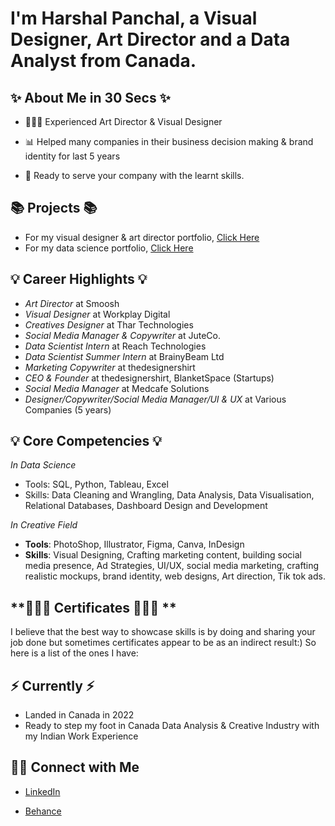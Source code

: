 # I'm Harshal Panchal, a Visual Designer, Art Director and a Data Analyst from Canada. 

## **✨ About Me in 30 Secs ✨**

- 👩🏻‍💻 Experienced Art Director & Visual Designer

- 📊 Helped many companies in their business decision making & brand identity for last 5 years

- 📝 Ready to serve your company with the learnt skills.

## **📚 Projects 📚**
- For my visual designer & art director portfolio, [Click Here](https://www.behance.net/harshalpanchal2000) 
- For my data science portfolio, [Click Here](https://github.com/harshalpanchal2000/Data-Science-Portfolio)

## **💡 Career Highlights 💡**
- *Art Director* at Smoosh
- *Visual Designer* at Workplay Digital
- *Creatives Designer* at Thar Technologies
- *Social Media Manager & Copywriter* at JuteCo. 
- *Data Scientist Intern* at Reach Technologies
- *Data Scientist Summer Intern* at BrainyBeam Ltd
- *Marketing Copywriter* at thedesignershirt
- *CEO & Founder* at thedesignershirt, BlanketSpace (Startups)
- *Social Media Manager* at Medcafe Solutions
- *Designer/Copywriter/Social Media Manager/UI & UX* at Various Companies (5 years)


## **💡 Core Competencies 💡**

*In Data Science*
- Tools: SQL, Python, Tableau, Excel
- Skills: Data Cleaning and Wrangling, Data Analysis, Data Visualisation, Relational Databases, Dashboard Design and Development

*In Creative Field*
- ****Tools****: PhotoShop, Illustrator, Figma, Canva, InDesign
- ****Skills****: Visual Designing, Crafting marketing content, building social media presence, Ad Strategies, UI/UX, social media marketing, crafting realistic mockups, brand identity, web designs, Art direction, Tik tok ads.

## **👨🏼‍🎓 Certificates 👨🏼‍🎓 **
I believe that the best way to showcase skills is by doing and sharing your job done but sometimes certificates appear to be as an indirect result:) So here is a list of the ones I have:
## **⚡️ Currently ⚡️**
- Landed in Canada in 2022
- Ready to step my foot in Canada Data Analysis & Creative Industry with my Indian Work Experience

## **🙌🏻 Connect with Me**

- [LinkedIn](https://www.linkedin.com/in/harshal-panchal/)

- [Behance](https://www.behance.net/harshalpanchal2000)

